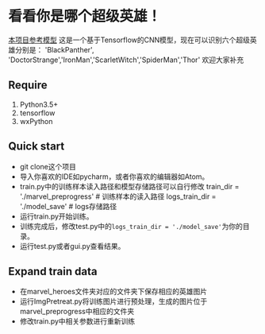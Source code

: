 ﻿# 看看你是哪个超级英雄！
[本项目参考模型](https://github.com/waitingfordark/flower_world)
        这是一个基于Tensorflow的CNN模型，现在可以识别六个超级英雄分别是：
        'BlackPanther', 'DoctorStrange','IronMan','ScarletWitch','SpiderMan','Thor'
        欢迎大家补充

## Require
1. Python3.5+
2. tensorflow
3. wxPython

## Quick start
- git clone这个项目
- 导入你喜欢的IDE如pycharm，或者你喜欢的编辑器如Atom。
- train.py中的训练样本读入路径和模型存储路径可以自行修改
    train_dir = './marvel_preprogress'  # 训练样本的读入路径
    logs_train_dir = './model_save'  # logs存储路径
- 运行train.py开始训练。
- 训练完成后，修改test.py中的`logs_train_dir = './model_save'`为你的目录。
- 运行test.py或者gui.py查看结果。

## Expand train data
- 在marvel_heroes文件夹对应的文件夹下保存相应的英雄图片
- 运行ImgPretreat.py将训练图片进行预处理，生成的图片位于marvel_preprogress中相应的文件夹
- 修改train.py中相关参数进行重新训练

